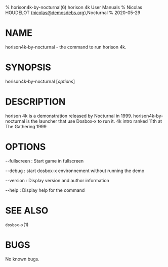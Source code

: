 % horison4k-by-nocturnal(6) horison 4k User Manuals
% Nicolas HOUDELOT (nicolas@demosdebs.org),Nocturnal
% 2020-05-29

# NAME
horison4k-by-nocturnal - the command to run horison 4k.

# SYNOPSIS
horison4k-by-nocturnal [*options*]

# DESCRIPTION
horison 4k is a demonstration released by Nocturnal in 1999.
horison4k-by-nocturnal is the launcher that use Dosbox-x to run it.
4k intro ranked 11th at The Gathering 1999

# OPTIONS
\--fullscreen
:   Start game in fullscreen

\--debug
:   start dosbox-x environnement without running the demo

\--version
:   Display version and author information

\--help
:   Display help for the command

# SEE ALSO
`dosbox-x`(1)

# BUGS
No known bugs.
